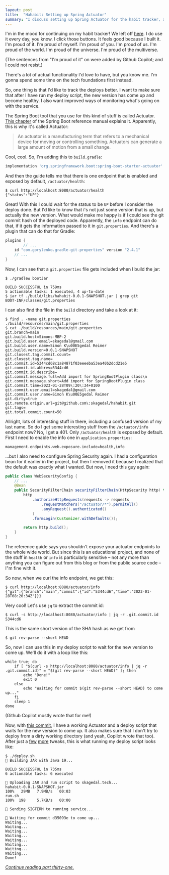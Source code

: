 ```yaml
---
layout: post
title:  "Hahabit: Setting up Spring Actuator"
summary: "I discuss setting up Spring Actuator for the habit tracker, and how to make sure that the expected version comes online."
--- 
```

I'm in the mood for continuing on my habit tracker! We left off [here](/2023/01/29/habit-tracker-so-far.html). I do use it every day, you know. I click those buttons. It feels good because I built it. I'm proud of it. I'm proud of myself. I'm proud of you. I'm proud of us. I'm proud of the world. I'm proud of the universe. I'm proud of the multiverse.

(The sentences from "I'm proud of it" on were added by Github Copilot; and I could not resist.)

There's a lot of actual functionality I'd love to have, but you know me. I'm gonna spend some time on the tech foundations first instead.

So, one thing is that I'd like to track the deploys better. I want to make sure that after I have run my deploy script, the new version has come up and become healthy. I also want improved ways of monitoring what's going on with the service.

The Spring Boot tool that you use for this kind of stuff is called Actuator. [This chapter](https://docs.spring.io/spring-boot/docs/current/reference/html/actuator.html) of the Spring Boot reference manual explains it. Apparently, this is why it's called Actuator:

> An actuator is a manufacturing term that refers to a mechanical device for moving or controlling something. Actuators can generate a large amount of motion from a small change.

Cool, cool. So, I'm adding this to `build.gradle`:

```groovy
implementation 'org.springframework.boot:spring-boot-starter-actuator'
```

And then the guide tells me that there is one endpoint that is enabled and exposed by default, `/actuator/health`:

```shell
$ curl http://localhost:8080/actuator/health
{"status":"UP"}
```

Great! With this I could wait for the status to be `UP` before I consider the deploy done. But I'd like to know that i's not just some version that is up, but actually the new version. What would make me happy is if I could see the git commit hash of the deployed code. Apparently, the `info` endpoint can do that, if it gets the information passed to it in `git.properties`. And there's a plugin that can do that for Gradle:

```groovy
plugins {
        // ...
	id "com.gorylenko.gradle-git-properties" version "2.4.1"
	// ...
}
``` 

Now, I can see that a `git.properties` file gets included when I build the jar:

```
$ ./gradlew bootJar

BUILD SUCCESSFUL in 759ms
5 actionable tasks: 1 executed, 4 up-to-date
$ jar tf ./build/libs/hahabit-0.0.1-SNAPSHOT.jar | grep git
BOOT-INF/classes/git.properties
```

I can also find the file in the `build` directory and take a look at it:

```
$ find . -name git.properties
./build/resources/main/git.properties
$ cat ./build/resources/main/git.properties
git.branch=main
git.build.host=Simons-MBP-2
git.build.user.email=skagedal@gmail.com
git.build.user.name=Simon K\u00E5gedal Reimer
git.build.version=0.0.1-SNAPSHOT
git.closest.tag.commit.count=
git.closest.tag.name=
git.commit.id=5344cd68c1a84871f03eeeeba53ea40b2dcd21e5
git.commit.id.abbrev=5344cd6
git.commit.id.describe=
git.commit.message.full=Add import for SpringBootPlugin class\n
git.commit.message.short=Add import for SpringBootPlugin class
git.commit.time=2023-01-28T09\:20\:34+0100
git.commit.user.email=skagedal@gmail.com
git.commit.user.name=Simon K\u00E5gedal Reimer
git.dirty=true
git.remote.origin.url=git@github.com\:skagedal/hahabit.git
git.tags=
git.total.commit.count=50
```

Allright, lots of interesting stuff in there, including a confused version of my last name. So do I get some interesting stuff from the `/actuator/info` endpoint now? No, I get a 401. Only `/actuator/health` is exposed by default. First I need to enable the info one in `application.properties`:

```
management.endpoints.web.exposure.include=health,info 
```

...but I also need to configure Spring Security again. I had a configuration bean for it earlier in the project, but then I removed it because I realized that the default was exactly what I wanted. But now, I need this guy again:

```java
public class WebSecurityConfig {
    // ...
    @Bean
    public SecurityFilterChain securityFilterChain(HttpSecurity http) throws Exception {
        http
            .authorizeHttpRequests(requests -> requests
                .requestMatchers("/actuator/*").permitAll()
                .anyRequest().authenticated()
            )
            .formLogin(Customizer.withDefaults());

        return http.build();
    }
}
```

The reference guide says you shouldn't expose your actuator endpoints to the whole wide world. But since this is an educational project, and none of the stuff in `health` or `info` is particularly sensitive – not any more than anything you can figure out from this blog or from the public source code – I"m fine with it.

So now, when we curl the info endpoint, we get this:

```
$ curl http://localhost:8080/actuator/info
{"git":{"branch":"main","commit":{"id":"5344cd6","time":"2023-01-28T08:20:34Z"}}}
```

Very cool! Let's use `jq` to extract the commit id:

```
$ curl -s http://localhost:8080/actuator/info | jq -r .git.commit.id
5344cd6
```

This is the same short version of the SHA hash as we get from 
```
$ git rev-parse --short HEAD
```

So, now I can use this in my deploy script to wait for the new version to come up. We'll do it with a loop like this:

```
while true; do
    if [ "$(curl -s http://localhost:8080/actuator/info | jq -r .git.commit.id)" = "$(git rev-parse --short HEAD)" ]; then
        echo "Done!"
        exit 0
    else 
        echo "Waiting for commit $(git rev-parse --short HEAD) to come up..."
    fi
    sleep 1
done
```

(Github Copilot mostly wrote that for me!)

Now, with [this commit](https://github.com/skagedal/hahabit/commit/ebcf38f0f1fc8fa67aef1512f36c033cb1dc8f26), I have a working Actuator and a deploy script that waits for the new version to come up. It also makes sure that I don't try to deploy from a dirty working directory (and yeah, Copilot wrote that too). After just a [few](https://github.com/skagedal/hahabit/commit/bd66e74dcc1e3a61dc881ae79cb870f5189e382a) [more](https://github.com/skagedal/hahabit/commit/d35093e2c28e5513caeb3de90086df0d3dd1b65f) tweaks, this is what running my deploy script looks like:

```
$ ./deploy.sh
👋 Building JAR with Java 19...

BUILD SUCCESSFUL in 735ms
6 actionable tasks: 6 executed

👋 Uploading JAR and run script to skagedal.tech...
hahabit-0.0.1-SNAPSHOT.jar                                                       100%   29MB   7.9MB/s   00:03
run.sh                                                                           100%  198     5.7KB/s   00:00

👋 Sending SIGTERM to running service...

👋 Waiting for commit d35093e to come up...
Waiting...
Waiting...
Waiting...
Waiting...
Waiting...
Waiting...
Waiting...
Waiting...
Done!
```

_[Continue reading part thirty-one.](/2023/02/16/setting-up-jacoco.html)_